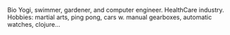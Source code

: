 Bio 
Yogi, swimmer, gardener, and computer engineer. HealthCare industry. Hobbies: martial arts, ping pong, cars w. manual gearboxes, automatic watches, clojure...
